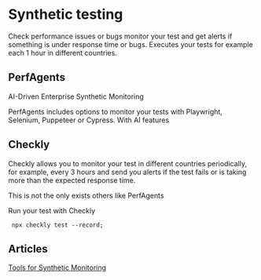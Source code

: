 # Synthetic testing

Check performance issues or bugs monitor your test and get alerts if something is under response time or bugs. Executes your tests for example each 1 hour in different countries.

## PerfAgents

AI-Driven Enterprise Synthetic Monitoring

PerfAgents includes options to monitor your tests with Playwright, Selenium, Puppeteer or Cypress. With AI features

## Checkly

Checkly allows you to monitor your test in different countries periodically, for example, every 3 hours and send you alerts if the test fails or is taking more than the expected response time.

This is not the only exists others like PerfAgents

Run your test with Checkly

```console
 npx checkly test --record;
```

## Articles

[Tools for Synthetic Monitoring](https://abigailarmijo.substack.com/p/tools-for-synthetic-monitoring)
